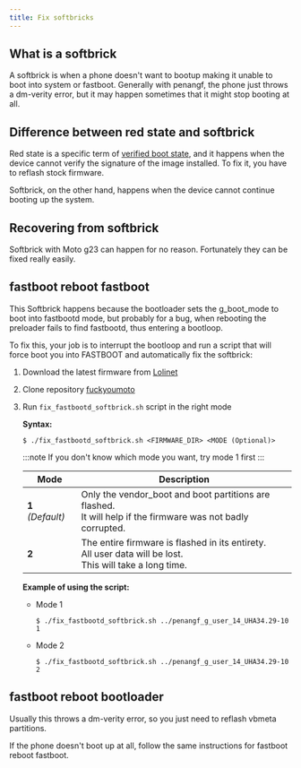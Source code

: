 ```yaml
---
title: Fix softbricks
---
```


## What is a softbrick

A softbrick is when a phone doesn't want to bootup making it unable to boot into system or fastboot. Generally with penangf, the phone just throws a dm-verity error, but it may happen sometimes that it might stop booting at all.

## Difference between red state and softbrick

Red state is a specific term of [verified boot state](https://source.android.com/docs/security/features/verifiedboot/boot-flow#dm-verity-corruption), and it happens when the device cannot verify the signature of the image installed. To fix it, you have to reflash stock firmware. 

Softbrick, on the other hand, happens when the device cannot continue booting up the system.

## Recovering from softbrick

Softbrick with Moto g23 can happen for no reason.
Fortunately they can be fixed really easily.

## fastboot reboot fastboot

This Softbrick happens because the bootloader sets the g_boot_mode to boot into fastbootd mode, but probably for a bug, when rebooting the preloader fails to find fastbootd, thus entering a bootloop.

To fix this, your job is to interrupt the bootloop and run a script that will force boot you into FASTBOOT and automatically fix the softbrick:
1. Download the latest firmware from [Lolinet](https://mirrors.lolinet.com/firmware/lenomola/2023/penangf/official/)
2. Clone repository [fuckyoumoto](https://github.com/moto-penangf/fuckyoumoto)
3. Run ```fix_fastbootd_softbrick.sh``` script in the right mode

    **Syntax:**
    ```shell
    $ ./fix_fastbootd_softbrick.sh <FIRMWARE_DIR> <MODE (Optional)>
    ```

    :::note
    If you don't know which mode you want, try mode 1 first
    :::

    | Mode              | Description                                                                                                       |
    |-------------------|-------------------------------------------------------------------------------------------------------------------|
    | **1** _(Default)_ | Only the vendor_boot and boot partitions are flashed. <br/>It will help if the firmware was not badly corrupted.  |                                                                                                         |
    | **2**             | The entire firmware is flashed in its entirety. <br/>All user data will be lost. <br/>This will take a long time. |

    **Example of using the script:**
    - Mode 1
        ```shell
        $ ./fix_fastbootd_softbrick.sh ../penangf_g_user_14_UHA34.29-10 1
        ```
    - Mode 2
        ```shell
        $ ./fix_fastbootd_softbrick.sh ../penangf_g_user_14_UHA34.29-10 2
        ```   

## fastboot reboot bootloader

Usually this throws a dm-verity error, so you just need to reflash vbmeta partitions. 

If the phone doesn't boot up at all, follow the same instructions for fastboot reboot fastboot.
